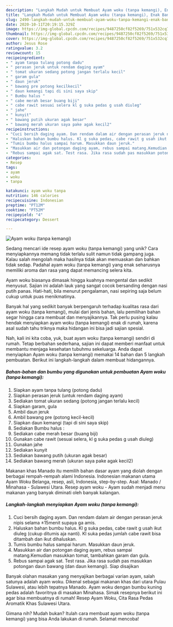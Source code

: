 ```yaml
---
description: "Langkah Mudah untuk Membuat Ayam woku (tanpa kemangi), Enak Banget"
title: "Langkah Mudah untuk Membuat Ayam woku (tanpa kemangi), Enak Banget"
slug: 2490-langkah-mudah-untuk-membuat-ayam-woku-tanpa-kemangi-enak-banget
date: 2020-10-11T20:19:15.329Z
image: https://img-global.cpcdn.com/recipes/9487250cf82f5269/751x532cq70/ayam-woku-tanpa-kemangi-foto-resep-utama.jpg
thumbnail: https://img-global.cpcdn.com/recipes/9487250cf82f5269/751x532cq70/ayam-woku-tanpa-kemangi-foto-resep-utama.jpg
cover: https://img-global.cpcdn.com/recipes/9487250cf82f5269/751x532cq70/ayam-woku-tanpa-kemangi-foto-resep-utama.jpg
author: Jesus Rose
ratingvalue: 3.2
reviewcount: 15
recipeingredient:
- " ayam tanpa tulang potong dadu"
- " perasan jeruk untuk rendam daging ayam"
- " tomat ukuran sedang potong jangan terlalu kecil"
- " garam gula"
- " daun jeruk"
- " bawang pre potong kecilkecil"
- " daun kemangi tapi di sini saya skip"
- " Bumbu halus "
- " cabe merah besar buang biji"
- " cabe rawit sesuai selera kl g suka pedas g usah diuleg"
- " jahe"
- " kunyit"
- " bawang putih ukuran agak besar"
- " bawang merah ukuran saya pake agak kecil2"
recipeinstructions:
- "Cuci bersih daging ayam. Dan rendam dalam air dengan perasan jeruk nipis selama ±15menit supaya ga amis."
- "Haluskan bahan bumbu halus. Kl g suka pedas, cabe rawit g usah ikut diuleg (cukup ditumis aja nanti). Kl suka pedas jumlah cabe rawit bisa ditambah dan ikut dihaluskan."
- "Tumis bumbu halus sampai harum. Masukkan daun jeruk."
- "Masukkan air dan potongan daging ayam, rebus sampai matang.Kemudian masukkan tomat, tambahkan garam dan gula."
- "Rebus sampai agak sat. Test rasa. Jika rasa sudah pas masukkan potongan daun bawang (dan daun kemangi). Siap disajikan"
categories:
- Resep
tags:
- ayam
- woku
- tanpa

katakunci: ayam woku tanpa 
nutrition: 146 calories
recipecuisine: Indonesian
preptime: "PT12M"
cooktime: "PT52M"
recipeyield: "4"
recipecategory: Dessert

---
```



![Ayam woku (tanpa kemangi)](https://img-global.cpcdn.com/recipes/9487250cf82f5269/751x532cq70/ayam-woku-tanpa-kemangi-foto-resep-utama.jpg)

Sedang mencari ide resep ayam woku (tanpa kemangi) yang unik? Cara menyiapkannya memang tidak terlalu sulit namun tidak gampang juga. Kalau salah mengolah maka hasilnya tidak akan memuaskan dan bahkan tidak sedap. Padahal ayam woku (tanpa kemangi) yang enak seharusnya memiliki aroma dan rasa yang dapat memancing selera kita.

Ayam woku biasanya dimasak hingga kuahnya mengental dan sedikit menyusut. Sajian ini adalah lauk yang sangat cocok bersanding dengan nasi putih panas. Hati-hati, bila menurut pengalaman, nasi sepiring saja belum cukup untuk puas menikmatinya.

Banyak hal yang sedikit banyak berpengaruh terhadap kualitas rasa dari ayam woku (tanpa kemangi), mulai dari jenis bahan, lalu pemilihan bahan segar hingga cara membuat dan menyajikannya. Tak perlu pusing kalau hendak menyiapkan ayam woku (tanpa kemangi) enak di rumah, karena asal sudah tahu triknya maka hidangan ini bisa jadi sajian spesial.


Nah, kali ini kita coba, yuk, buat ayam woku (tanpa kemangi) sendiri di rumah. Tetap berbahan sederhana, sajian ini dapat memberi manfaat untuk membantu menjaga kesehatan tubuhmu sekeluarga. Anda dapat menyiapkan Ayam woku (tanpa kemangi) memakai 14 bahan dan 5 langkah pembuatan. Berikut ini langkah-langkah dalam membuat hidangannya.

<!--inarticleads1-->

##### Bahan-bahan dan bumbu yang digunakan untuk pembuatan Ayam woku (tanpa kemangi):

1. Siapkan  ayam tanpa tulang (potong dadu)
1. Siapkan  perasan jeruk (untuk rendam daging ayam)
1. Sediakan  tomat ukuran sedang (potong jangan terlalu kecil)
1. Siapkan  garam, gula
1. Ambil  daun jeruk
1. Ambil  bawang pre (potong kecil-kecil)
1. Siapkan  daun kemangi (tapi di sini saya skip)
1. Sediakan  Bumbu halus :
1. Sediakan  cabe merah besar (buang biji)
1. Gunakan  cabe rawit (sesuai selera, kl g suka pedas g usah diuleg)
1. Gunakan  jahe
1. Sediakan  kunyit
1. Sediakan  bawang putih (ukuran agak besar)
1. Sediakan  bawang merah (ukuran saya pake agak kecil2)


Makanan khas Manado itu memilih bahan dasar ayam yang diolah dengan berbagai rempah-rempah alami Indonesia. Indonesian makanan utama Ayam Woku Belanga, resep, asli, Indonesia, step-by-step. Asal: Manado / Minahasa - Sulawesi Utara. Resep ayam woku - Ayam sudah menjadi menu makanan yang banyak diminati oleh banyak kalangan. 

<!--inarticleads2-->

##### Langkah-langkah menyiapkan Ayam woku (tanpa kemangi):

1. Cuci bersih daging ayam. Dan rendam dalam air dengan perasan jeruk nipis selama ±15menit supaya ga amis.
1. Haluskan bahan bumbu halus. Kl g suka pedas, cabe rawit g usah ikut diuleg (cukup ditumis aja nanti). Kl suka pedas jumlah cabe rawit bisa ditambah dan ikut dihaluskan.
1. Tumis bumbu halus sampai harum. Masukkan daun jeruk.
1. Masukkan air dan potongan daging ayam, rebus sampai matang.Kemudian masukkan tomat, tambahkan garam dan gula.
1. Rebus sampai agak sat. Test rasa. Jika rasa sudah pas masukkan potongan daun bawang (dan daun kemangi). Siap disajikan


Banyak olahan masakan yang menyajikan berbagai varian ayam, salah satunya adalah ayam woku. Dikenal sebagai makanan khas dari utara Pulau Sulawesi, atau lebih tepatnya Manado. Ayam woku dengan bumbu kuning pedas adalah favoritnya di masakan Minahasa. Simak resepnya berikut ini agar bisa membuatnya di rumah! Resep Ayam Woku, Cita Rasa Pedas Aromatik Khas Sulawesi Utara. 

Gimana nih? Mudah bukan? Itulah cara membuat ayam woku (tanpa kemangi) yang bisa Anda lakukan di rumah. Selamat mencoba!
